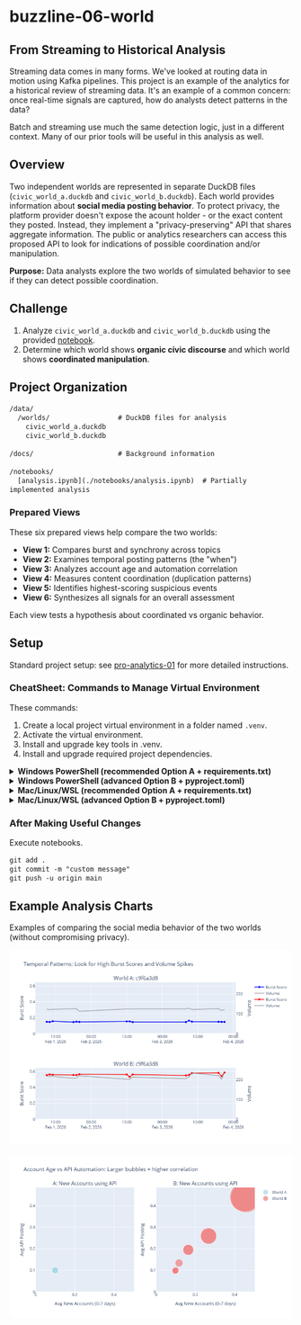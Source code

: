 # buzzline-06-world

## From Streaming to Historical Analysis

Streaming data comes in many forms.
We've looked at routing data in motion using Kafka pipelines.
This project is an example of the analytics for a historical review of streaming data.
It's an example of a common concern: once real-time signals are captured, how do analysts detect patterns in the data?

Batch and streaming use much the same detection logic, just in a different context.
Many of our prior tools will be useful in this analysis as well.

## Overview

Two independent worlds are represented in separate DuckDB files (`civic_world_a.duckdb` and `civic_world_b.duckdb`).
Each world provides information about **social media posting behavior**.
To protect privacy, the platform provider doesn't expose the acount holder - or the exact content they posted.
Instead, they implement a "privacy-preserving" API that shares aggregate information.
The public or analytics researchers can access this proposed API to look for indications of possible coordination and/or manipulation.

**Purpose:** Data analysts explore the two worlds of simulated behavior to see if they can detect possible coordination.

## Challenge

1. Analyze `civic_world_a.duckdb` and `civic_world_b.duckdb` using the provided [notebook](./notebooks/analysis.ipynb).
2. Determine which world shows **organic civic discourse** and which world shows **coordinated manipulation**.

## Project Organization

```text
/data/
  /worlds/                 # DuckDB files for analysis
    civic_world_a.duckdb
    civic_world_b.duckdb

/docs/                     # Background information

/notebooks/
  [analysis.ipynb](./notebooks/analysis.ipynb)  # Partially implemented analysis

```

### Prepared Views

These six prepared views help compare the two worlds:

- **View 1:** Compares burst and synchrony across topics
- **View 2:** Examines temporal posting patterns (the "when")
- **View 3:** Analyzes account age and automation correlation
- **View 4:** Measures content coordination (duplication patterns)
- **View 5:** Identifies highest-scoring suspicious events
- **View 6:** Synthesizes all signals for an overall assessment

Each view tests a hypothesis about coordinated vs organic behavior.

## Setup

Standard project setup: see [pro-analytics-01](https://github.com/denisecase/pro-analytics-01) for more detailed instructions.

### CheatSheet: Commands to Manage Virtual Environment

These commands:

1. Create a local project virtual environment in a folder named `.venv`.
2. Activate the virtual environment.
3. Install and upgrade key tools in .venv.
4. Install and upgrade required project dependencies.

<details>
<summary><strong>Windows PowerShell (recommended Option A + requirements.txt)</strong></summary>

```powershell
py -m venv .venv
.\.venv\Scripts\activate
py -m pip install --upgrade pip setuptools wheel
py -m pip install --upgrade -r requirements.txt
```

</details>

<details>
<summary><strong>Windows PowerShell (advanced Option B + pyproject.toml)</strong></summary>

```powershell
uv venv
.\.venv\Scripts\activate
uv pip install --upgrade pip setuptools wheel
uv pip install -e ".[dev]"
```

</details>

<details>
<summary><strong>Mac/Linux/WSL (recommended Option A + requirements.txt)</strong></summary>

```shell
python3 -m venv .venv
source .venv/bin/activate
python3 -m pip install --upgrade pip setuptools wheel
python3 -m pip install --upgrade -r requirements.txt
```

</details>

<details>
<summary><strong>Mac/Linux/WSL (advanced Option B + pyproject.toml)</strong></summary>

```shell
uv venv
source .venv/bin/activate
uv pip install --upgrade pip setuptools wheel
uv pip install -e ".[dev]"
```

</details>

### After Making Useful Changes

Execute notebooks.

```shell
git add .
git commit -m "custom message"
git push -u origin main
```

## Example Analysis Charts

Examples of comparing the social media behavior of the two worlds (without compromising privacy).

![Timeline Analysis](./images/timeline.png)

![New Accounts Posting via APi](./images/bubble.png)
